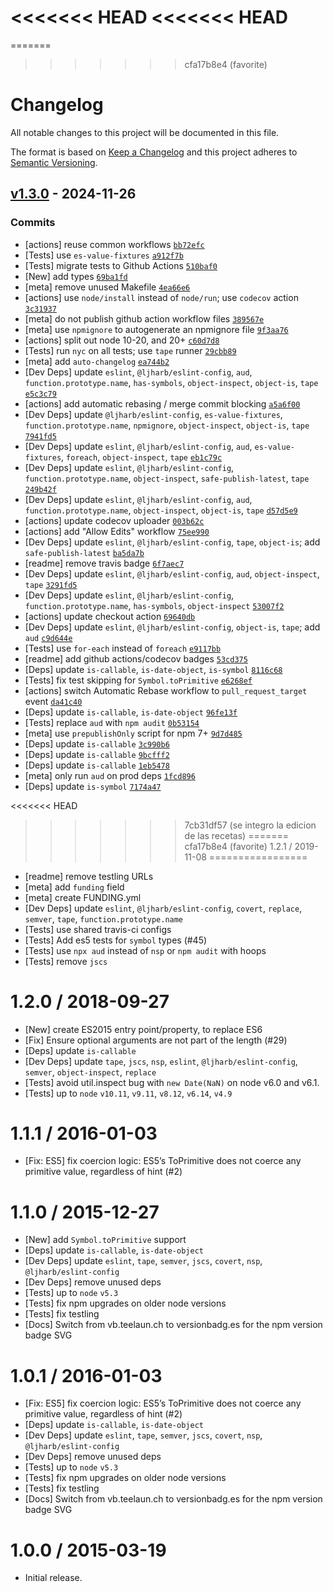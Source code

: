 <<<<<<< HEAD
<<<<<<< HEAD
=======
=======
>>>>>>> cfa17b8e4 (favorite)
# Changelog

All notable changes to this project will be documented in this file.

The format is based on [Keep a Changelog](https://keepachangelog.com/en/1.0.0/)
and this project adheres to [Semantic Versioning](https://semver.org/spec/v2.0.0.html).

## [v1.3.0](https://github.com/ljharb/es-to-primitive/compare/v1.2.1...v1.3.0) - 2024-11-26

### Commits

- [actions] reuse common workflows [`bb72efc`](https://github.com/ljharb/es-to-primitive/commit/bb72efc7e04ae11b84e4aecf120a4e9063e34428)
- [Tests] use `es-value-fixtures` [`a912f7b`](https://github.com/ljharb/es-to-primitive/commit/a912f7b675333735c1c980cda88772ac1870395b)
- [Tests] migrate tests to Github Actions [`510baf0`](https://github.com/ljharb/es-to-primitive/commit/510baf092633a62d59866fbf56836ce42c717c70)
- [New] add types [`69ba1fd`](https://github.com/ljharb/es-to-primitive/commit/69ba1fdcac834b03698739990ba98fe6007024dc)
- [meta] remove unused Makefile [`4ea66e6`](https://github.com/ljharb/es-to-primitive/commit/4ea66e62ef4afa0102eb8335ba3e003e8332f664)
- [actions] use `node/install` instead of `node/run`; use `codecov` action [`3c31937`](https://github.com/ljharb/es-to-primitive/commit/3c31937119ca24fd6d00e362d6435a28cfe9e91c)
- [meta] do not publish github action workflow files [`389567e`](https://github.com/ljharb/es-to-primitive/commit/389567e8523b65b90b529f1029d215fd4f12ac14)
- [meta] use `npmignore` to autogenerate an npmignore file [`9f3aa76`](https://github.com/ljharb/es-to-primitive/commit/9f3aa7651791ab9386408035491a1ba4fec4c432)
- [actions] split out node 10-20, and 20+ [`c60d7d8`](https://github.com/ljharb/es-to-primitive/commit/c60d7d822a36880bce0535335c70fdc2a8da232d)
- [Tests] run `nyc` on all tests; use `tape` runner [`29cbb89`](https://github.com/ljharb/es-to-primitive/commit/29cbb89800b5cfef9bef3ae7e0e779c782e1bbb9)
- [meta] add `auto-changelog` [`ea744b2`](https://github.com/ljharb/es-to-primitive/commit/ea744b2a0bda788b0d957c1787e41434e98b0155)
- [Dev Deps] update `eslint`, `@ljharb/eslint-config`, `aud`, `function.prototype.name`, `has-symbols`, `object-inspect`, `object-is`, `tape` [`e5c3c79`](https://github.com/ljharb/es-to-primitive/commit/e5c3c792f67685a9647e817e7582d4c76a876f69)
- [actions] add automatic rebasing / merge commit blocking [`a5a6f00`](https://github.com/ljharb/es-to-primitive/commit/a5a6f0066540c91c8aa45a4921f1cd2349f435ba)
- [Dev Deps] update `@ljharb/eslint-config`, `es-value-fixtures`, `function.prototype.name`, `npmignore`, `object-inspect`, `object-is`, `tape` [`7941fd5`](https://github.com/ljharb/es-to-primitive/commit/7941fd530fb3a73f923b76c739335ffc21793ad6)
- [Dev Deps] update `eslint`, `@ljharb/eslint-config`, `aud`, `es-value-fixtures`, `foreach`, `object-inspect`, `tape` [`eb1c79c`](https://github.com/ljharb/es-to-primitive/commit/eb1c79c288c89154014634b94f64308344901eaf)
- [Dev Deps] update `eslint`, `@ljharb/eslint-config`, `function.prototype.name`, `object-inspect`, `safe-publish-latest`, `tape` [`249b42f`](https://github.com/ljharb/es-to-primitive/commit/249b42f1ce069ea78a032f10414d1c1c0b6c6345)
- [Dev Deps] update `eslint`, `@ljharb/eslint-config`, `aud`, `function.prototype.name`, `object-inspect`, `object-is`, `tape` [`d57d5e9`](https://github.com/ljharb/es-to-primitive/commit/d57d5e9ea5ea4778f383e2f1aa637be0be80dd78)
- [actions] update codecov uploader [`003b62c`](https://github.com/ljharb/es-to-primitive/commit/003b62c483372d5eac38f51925b6cbdf5d7a0665)
- [actions] add "Allow Edits" workflow [`75ee990`](https://github.com/ljharb/es-to-primitive/commit/75ee99083626dc14558ae294c127e4aaf925d214)
- [Dev Deps] update `eslint`, `@ljharb/eslint-config`, `tape`, `object-is`; add `safe-publish-latest` [`ba5da7b`](https://github.com/ljharb/es-to-primitive/commit/ba5da7bffd93c3cc2e079ad751a3e678333a973e)
- [readme] remove travis badge [`6f7aec7`](https://github.com/ljharb/es-to-primitive/commit/6f7aec78e4f1ebfca74c384a837063f4099e7b9b)
- [Dev Deps] update `eslint`, `@ljharb/eslint-config`, `aud`, `object-inspect`, `tape` [`3291fd5`](https://github.com/ljharb/es-to-primitive/commit/3291fd567695b45bddc58e5ec3da2dcce0e5ccc7)
- [Dev Deps] update `eslint`, `@ljharb/eslint-config`, `function.prototype.name`, `has-symbols`, `object-inspect` [`53007f2`](https://github.com/ljharb/es-to-primitive/commit/53007f25d1f26e301b4f41d070c423723bed1690)
- [actions] update checkout action [`69640db`](https://github.com/ljharb/es-to-primitive/commit/69640dbb9ddafe05527388fe72bda1aca08d07b5)
- [Dev Deps] update `eslint`, `@ljharb/eslint-config`, `object-is`, `tape`; add `aud` [`c9d644e`](https://github.com/ljharb/es-to-primitive/commit/c9d644ef3c6b2210e86ce2d3aa8e8b1668f6801d)
- [Tests] use `for-each` instead of `foreach` [`e9117bb`](https://github.com/ljharb/es-to-primitive/commit/e9117bb055417cb721dbf5dbe1d23b058a8241f2)
- [readme] add github actions/codecov badges [`53cd375`](https://github.com/ljharb/es-to-primitive/commit/53cd375ab22a25d4bada35000473e30c22ee2028)
- [Deps] update `is-callable`, `is-date-object`, `is-symbol` [`8116c68`](https://github.com/ljharb/es-to-primitive/commit/8116c68a8ba555f8daaf1d71a60c974d3439c94b)
- [Tests] fix test skipping for `Symbol.toPrimitive` [`e6268ef`](https://github.com/ljharb/es-to-primitive/commit/e6268ef31b34cb5263501ba9735ccce78a07e504)
- [actions] switch Automatic Rebase workflow to `pull_request_target` event [`da41c40`](https://github.com/ljharb/es-to-primitive/commit/da41c40399c2a574f74a59b85800d9934b91d49a)
- [Deps] update `is-callable`, `is-date-object` [`96fe13f`](https://github.com/ljharb/es-to-primitive/commit/96fe13ff3c486c7857c2ca69ac70161ef0e5b4a1)
- [Tests] replace `aud` with `npm audit` [`0b53154`](https://github.com/ljharb/es-to-primitive/commit/0b531546081427cb8a4fc06fde5540ba0b287b5b)
- [meta] use `prepublishOnly` script for npm 7+ [`9d7d485`](https://github.com/ljharb/es-to-primitive/commit/9d7d4856d4b5f28c68de2aba068522b9a85ee669)
- [Deps] update `is-callable` [`3c990b6`](https://github.com/ljharb/es-to-primitive/commit/3c990b646813e2470b19460e32801113f9acc13b)
- [Deps] update `is-callable` [`9bcfff2`](https://github.com/ljharb/es-to-primitive/commit/9bcfff276ce078034404b6b27e4f74beb530002c)
- [Deps] update `is-callable` [`1eb5478`](https://github.com/ljharb/es-to-primitive/commit/1eb5478e0c93b230b7bc67f9fef963d94a391117)
- [meta] only run `aud` on prod deps [`1fcd896`](https://github.com/ljharb/es-to-primitive/commit/1fcd89684a4351c15fec2cb289ecc331f917b80e)
- [Deps] update `is-symbol` [`7174a47`](https://github.com/ljharb/es-to-primitive/commit/7174a474f4f9f07319c81f046b10446caf9b3af0)

<!-- auto-changelog-above -->

<<<<<<< HEAD
>>>>>>> 7cb31df57 (se integro la edicion de las recetas)
=======
>>>>>>> cfa17b8e4 (favorite)
1.2.1 / 2019-11-08
=================
  * [readme] remove testling URLs
  * [meta] add `funding` field
  * [meta] create FUNDING.yml
  * [Dev Deps] update `eslint`, `@ljharb/eslint-config`, `covert`, `replace`, `semver`, `tape`, `function.prototype.name`
  * [Tests] use shared travis-ci configs
  * [Tests] Add es5 tests for `symbol` types (#45)
  * [Tests] use `npx aud` instead of `nsp` or `npm audit` with hoops
  * [Tests] remove `jscs`

1.2.0 / 2018-09-27
=================
  * [New] create ES2015 entry point/property, to replace ES6
  * [Fix] Ensure optional arguments are not part of the length (#29)
  * [Deps] update `is-callable`
  * [Dev Deps] update `tape`, `jscs`, `nsp`, `eslint`, `@ljharb/eslint-config`, `semver`, `object-inspect`, `replace`
  * [Tests] avoid util.inspect bug with `new Date(NaN)` on node v6.0 and v6.1.
  * [Tests] up to `node` `v10.11`, `v9.11`, `v8.12`, `v6.14`, `v4.9`

1.1.1 / 2016-01-03
=================
  * [Fix: ES5] fix coercion logic: ES5’s ToPrimitive does not coerce any primitive value, regardless of hint (#2)

1.1.0 / 2015-12-27
=================
  * [New] add `Symbol.toPrimitive` support
  * [Deps] update `is-callable`, `is-date-object`
  * [Dev Deps] update `eslint`, `tape`, `semver`, `jscs`, `covert`, `nsp`, `@ljharb/eslint-config`
  * [Dev Deps] remove unused deps
  * [Tests] up to `node` `v5.3`
  * [Tests] fix npm upgrades on older node versions
  * [Tests] fix testling
  * [Docs] Switch from vb.teelaun.ch to versionbadg.es for the npm version badge SVG

1.0.1 / 2016-01-03
=================
  * [Fix: ES5] fix coercion logic: ES5’s ToPrimitive does not coerce any primitive value, regardless of hint (#2)
  * [Deps] update `is-callable`, `is-date-object`
  * [Dev Deps] update `eslint`, `tape`, `semver`, `jscs`, `covert`, `nsp`, `@ljharb/eslint-config`
  * [Dev Deps] remove unused deps
  * [Tests] up to `node` `v5.3`
  * [Tests] fix npm upgrades on older node versions
  * [Tests] fix testling
  * [Docs] Switch from vb.teelaun.ch to versionbadg.es for the npm version badge SVG

1.0.0 / 2015-03-19
=================
  * Initial release.
